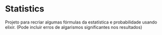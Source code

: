 # Statistics

Projeto para recriar algumas fórmulas da estatística e probabilidade usando elixir. (Pode incluir erros de algarismos significantes nos resultados)
